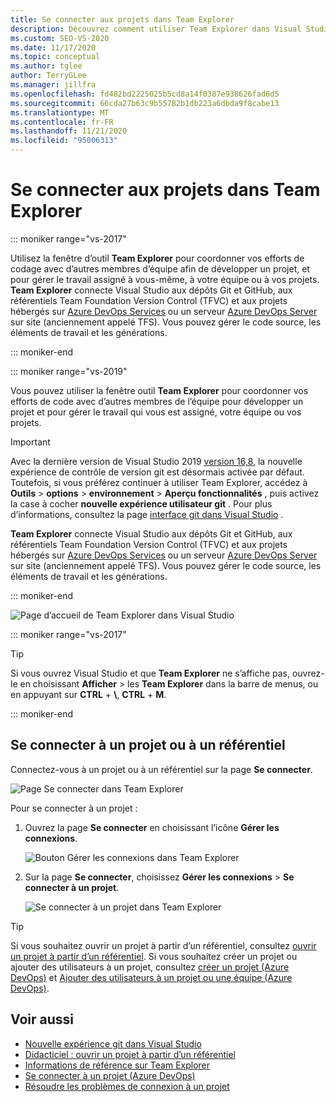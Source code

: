 ```yaml
---
title: Se connecter aux projets dans Team Explorer
description: Découvrez comment utiliser Team Explorer dans Visual Studio pour travailler avec les membres de l’équipe pour développer et gérer des projets.
ms.custom: SEO-VS-2020
ms.date: 11/17/2020
ms.topic: conceptual
ms.author: tglee
author: TerryGLee
ms.manager: jillfra
ms.openlocfilehash: fd482bd2225025b5cd8a14f0387e938626fad6d5
ms.sourcegitcommit: 66cda27b63c9b55782b1db223a6dbda9f8cabe13
ms.translationtype: MT
ms.contentlocale: fr-FR
ms.lasthandoff: 11/21/2020
ms.locfileid: "95006313"
---
```

# <a name="connect-to-projects-in-team-explorer"></a>Se connecter aux projets dans Team Explorer

::: moniker range="vs-2017"

Utilisez la fenêtre d’outil **Team Explorer** pour coordonner vos efforts de codage avec d’autres membres d’équipe afin de développer un projet, et pour gérer le travail assigné à vous-même, à votre équipe ou à vos projets. **Team Explorer** connecte Visual Studio aux dépôts Git et GitHub, aux référentiels Team Foundation Version Control (TFVC) et aux projets hébergés sur [Azure DevOps Services](/azure/devops/user-guide/what-is-azure-devops-services) ou un serveur [Azure DevOps Server](/azure/devops/index-all) sur site (anciennement appelé TFS). Vous pouvez gérer le code source, les éléments de travail et les générations.

::: moniker-end

::: moniker range="vs-2019"

Vous pouvez utiliser la fenêtre outil **Team Explorer** pour coordonner vos efforts de code avec d’autres membres de l’équipe pour développer un projet et pour gérer le travail qui vous est assigné, votre équipe ou vos projets.

> [!IMPORTANT]
> Avec la dernière version de Visual Studio 2019 [version 16,8](/visualstudio/releases/2019/release-notes/), la nouvelle expérience de contrôle de version git est désormais activée par défaut. Toutefois, si vous préférez continuer à utiliser Team Explorer, accédez à **Outils**  >  **options**  >  **environnement**  >  **Aperçu fonctionnalités** , puis activez la case à cocher **nouvelle expérience utilisateur git** . Pour plus d’informations, consultez la page [interface git dans Visual Studio](git-with-visual-studio.md) .

**Team Explorer** connecte Visual Studio aux dépôts Git et GitHub, aux référentiels Team Foundation Version Control (TFVC) et aux projets hébergés sur [Azure DevOps Services](/azure/devops/user-guide/what-is-azure-devops-services) ou un serveur [Azure DevOps Server](/azure/devops/index-all) sur site (anciennement appelé TFS). Vous pouvez gérer le code source, les éléments de travail et les générations.

::: moniker-end

![Page d’accueil de Team Explorer dans Visual Studio](media/team-explorer/team-explorer.png "La page Team Explorer-page d’hébergement de Visual Studio.")

::: moniker range="vs-2017"

> [!TIP]
> Si vous ouvrez Visual Studio et que **Team Explorer** ne s’affiche pas, ouvrez-le en choisissant **Afficher**  >  les **Team Explorer** dans la barre de menus, ou en appuyant sur **CTRL** + **&#92;**, **CTRL** + **M**.

::: moniker-end

## <a name="connect-to-a-project-or-repository"></a>Se connecter à un projet ou à un référentiel

Connectez-vous à un projet ou à un référentiel sur la page **Se connecter**.

![Page Se connecter dans Team Explorer](media/team-explorer/connect.png "Page Team Explorer-Connect dans Visual Studio")

Pour se connecter à un projet :

1. Ouvrez la page **Se connecter** en choisissant l’icône **Gérer les connexions**.

   ![Bouton Gérer les connexions dans Team Explorer](media/team-explorer/manage-connections.png "Le bouton Team Explorer-gérer les connexions dans Visual Studio.")

1. Sur la page **Se connecter**, choisissez **Gérer les connexions** > **Se connecter à un projet**.

   ![Se connecter à un projet dans Team Explorer](media/team-explorer/connect-project.png "L’option Team Explorer-se connecter à un projet dans Visual Studio.")

> [!TIP]
> Si vous souhaitez ouvrir un projet à partir d’un référentiel, consultez [ouvrir un projet à partir d’un référentiel](../get-started/tutorial-open-project-from-repo.md). Si vous souhaitez créer un projet ou ajouter des utilisateurs à un projet, consultez [créer un projet (Azure DevOps)](/azure/devops/organizations/projects/create-project) et [Ajouter des utilisateurs à un projet ou une équipe (Azure DevOps)](/azure/devops/organizations/security/add-users-team-project).

## <a name="see-also"></a>Voir aussi

- [Nouvelle expérience git dans Visual Studio](git-with-visual-studio.md)
- [Didacticiel : ouvrir un projet à partir d’un référentiel](../get-started/tutorial-open-project-from-repo.md)
- [Informations de référence sur Team Explorer](reference/team-explorer-reference.md)
- [Se connecter à un projet (Azure DevOps)](/azure/devops/organizations/projects/connect-to-projects)
- [Résoudre les problèmes de connexion à un projet](/azure/devops/user-guide/troubleshoot-connection?view=azure-devops&preserve-view=true)

